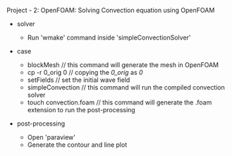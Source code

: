 Project - 2: OpenFOAM: Solving Convection equation using OpenFOAM

* solver
  * Run 'wmake' command inside 'simpleConvectionSolver'
 
* case
  * blockMesh              // this command will generate the mesh in OpenFOAM
  * cp -r 0_orig 0         // copying the *0_orig* as *0*
  * setFields              // set the initial wave field
  * simpleConvection       // this command will run the compiled convection solver 
  * touch convection.foam  // this command will generate the .foam extension to run the post-processing
 
* post-processing
  * Open 'paraview'
  * Generate the contour and line plot 

